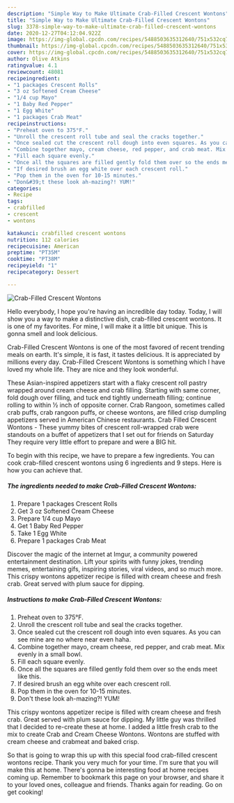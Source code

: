 ```yaml
---
description: "Simple Way to Make Ultimate Crab-Filled Crescent Wontons"
title: "Simple Way to Make Ultimate Crab-Filled Crescent Wontons"
slug: 3378-simple-way-to-make-ultimate-crab-filled-crescent-wontons
date: 2020-12-27T04:12:04.922Z
image: https://img-global.cpcdn.com/recipes/5488503635312640/751x532cq70/crab-filled-crescent-wontons-recipe-main-photo.jpg
thumbnail: https://img-global.cpcdn.com/recipes/5488503635312640/751x532cq70/crab-filled-crescent-wontons-recipe-main-photo.jpg
cover: https://img-global.cpcdn.com/recipes/5488503635312640/751x532cq70/crab-filled-crescent-wontons-recipe-main-photo.jpg
author: Olive Atkins
ratingvalue: 4.1
reviewcount: 48081
recipeingredient:
- "1 packages Crescent Rolls"
- "3 oz Softened Cream Cheese"
- "1/4 cup Mayo"
- "1 Baby Red Pepper"
- "1 Egg White"
- "1 packages Crab Meat"
recipeinstructions:
- "Preheat oven to 375°F."
- "Unroll the crescent roll tube and seal the cracks together."
- "Once sealed cut the crescent roll dough into even squares. As you can see mine are no where near even haha."
- "Combine together mayo, cream cheese, red pepper, and crab meat. Mix evenly in a small bowl."
- "Fill each square evenly."
- "Once all the squares are filled gently fold them over so the ends meet like this."
- "If desired brush an egg white over each crescent roll."
- "Pop them in the oven for 10-15 minutes."
- "Don&#39;t these look ah-mazing?! YUM!"
categories:
- Recipe
tags:
- crabfilled
- crescent
- wontons

katakunci: crabfilled crescent wontons 
nutrition: 112 calories
recipecuisine: American
preptime: "PT35M"
cooktime: "PT38M"
recipeyield: "1"
recipecategory: Dessert

---
```



![Crab-Filled Crescent Wontons](https://img-global.cpcdn.com/recipes/5488503635312640/751x532cq70/crab-filled-crescent-wontons-recipe-main-photo.jpg)

Hello everybody, I hope you're having an incredible day today. Today, I will show you a way to make a distinctive dish, crab-filled crescent wontons. It is one of my favorites. For mine, I will make it a little bit unique. This is gonna smell and look delicious.

Crab-Filled Crescent Wontons is one of the most favored of recent trending meals on earth. It's simple, it is fast, it tastes delicious. It is appreciated by millions every day. Crab-Filled Crescent Wontons is something which I have loved my whole life. They are nice and they look wonderful.

These Asian-inspired appetizers start with a flaky crescent roll pastry wrapped around cream cheese and crab filling. Starting with same corner, fold dough over filling, and tuck end tightly underneath filling; continue rolling to within ½ inch of opposite corner. Crab Rangoon, sometimes called crab puffs, crab rangoon puffs, or cheese wontons, are filled crisp dumpling appetizers served in American Chinese restaurants. Crab Filled Crescent Wontons - These yummy bites of crescent roll-wrapped crab were standouts on a buffet of appetizers that I set out for friends on Saturday They require very little effort to prepare and were a BIG hit.


To begin with this recipe, we have to prepare a few ingredients. You can cook crab-filled crescent wontons using 6 ingredients and 9 steps. Here is how you can achieve that.

<!--inarticleads1-->

##### The ingredients needed to make Crab-Filled Crescent Wontons:

1. Prepare 1 packages Crescent Rolls
1. Get 3 oz Softened Cream Cheese
1. Prepare 1/4 cup Mayo
1. Get 1 Baby Red Pepper
1. Take 1 Egg White
1. Prepare 1 packages Crab Meat


Discover the magic of the internet at Imgur, a community powered entertainment destination. Lift your spirits with funny jokes, trending memes, entertaining gifs, inspiring stories, viral videos, and so much more. This crispy wontons appetizer recipe is filled with cream cheese and fresh crab. Great served with plum sauce for dipping. 

<!--inarticleads2-->

##### Instructions to make Crab-Filled Crescent Wontons:

1. Preheat oven to 375°F.
1. Unroll the crescent roll tube and seal the cracks together.
1. Once sealed cut the crescent roll dough into even squares. As you can see mine are no where near even haha.
1. Combine together mayo, cream cheese, red pepper, and crab meat. Mix evenly in a small bowl.
1. Fill each square evenly.
1. Once all the squares are filled gently fold them over so the ends meet like this.
1. If desired brush an egg white over each crescent roll.
1. Pop them in the oven for 10-15 minutes.
1. Don&#39;t these look ah-mazing?! YUM!


This crispy wontons appetizer recipe is filled with cream cheese and fresh crab. Great served with plum sauce for dipping. My little guy was thrilled that I decided to re-create these at home. I added a little fresh crab to the mix to create Crab and Cream Cheese Wontons. Wontons are stuffed with cream cheese and crabmeat and baked crisp. 

So that is going to wrap this up with this special food crab-filled crescent wontons recipe. Thank you very much for your time. I'm sure that you will make this at home. There's gonna be interesting food at home recipes coming up. Remember to bookmark this page on your browser, and share it to your loved ones, colleague and friends. Thanks again for reading. Go on get cooking!
